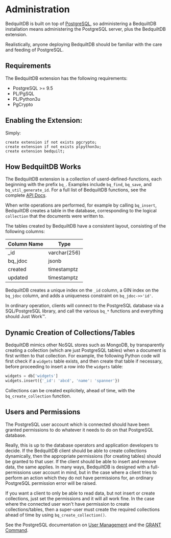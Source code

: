 # Administration

BedquiltDB is built on top of [PostgreSQL](https://postgresql.org), so administering a BedquiltDB installation means administering the PostgreSQL server, plus the BedquiltDB extension.

Realistically, anyone deploying BedquiltDB should be familiar with the care and feeding of PostgreSQL.


## Requirements

The BedquiltDB extension has the following requirements:

- PostgreSQL >= 9.5
- PL/PgSQL
- PL/Python3u
- PgCrypto


## Enabling the Extension:

Simply:

```
create extension if not exists pgcrypto;
create extension if not exists plpython3u;
create extension bedquilt;
```


## How BedquiltDB Works

The BedquiltDB extension is a collection of userd-defined-functions, each beginning with the prefix `bq_`. Examples include `bq_find`, `bq_save`, and `bq_util_generate_id`. For a full list of BedquiltDB functions, see the complete [API Docs](../api_docs.md).

When write operations are performed, for example by calling `bq_insert`, BedquiltDB creates a table in the database, corresponding to the logical `collection` that the documents were written to.

The tables created by BedquiltDB have a consistent layout, consisting of the following columns:


Column Name   | Type
--------------|--------------
\_id          | varchar(256)
bq_jdoc       | jsonb
created       | timestamptz
updated       | timestamptz


BedquiltDB creates a unique index on the `_id` column, a GIN index on the `bq_jdoc` column, and adds a uniqueness constraint on `bq_jdoc->>'id'`.

In ordinary operation, clients will connect to the PostgreSQL database via a SQL/PostgreSQL library, and call the various `bq_*` functions and everything should Just Work™.


## Dynamic Creation of Collections/Tables


BedquiltDB mimics other NoSQL stores such as MongoDB, by transparently creating a collection (which are just PostgreSQL tables) when a document is first written to that collection. For example, the following Python code will first check if a `widgets` table exists, and then create that table if necessary, before proceeding to insert a row into the `widgets` table:

```python
widgets = db['widgets']
widgets.insert({'_id': 'abcd', 'name': 'spanner'})
```

Collections can be created explicitely, ahead of time, with the `bq_create_collection` function.


## Users and Permissions

The PostgreSQL user account which is connected should have been granted permissions to do whatever it needs to do on that PostgreSQL database.

Really, this is up to the database operators and application developers to decide. If the BedquiltDB client should be able to create collections dynamically, then the appropriate permissions (for creating tables) should be granted to that user. If the client should be able to insert and remove data, the same applies. In many ways, BedquiltDB is designed with a full-permissions user account in mind, but in the case where a client tries to perform an action which they do not have permissions for, an ordinary PostgreSQL permission error will be raised.

If you want a client to only be able to read data, but not insert or create collections, just set the permissions and it will all work fine. In the case where the connected user won't have permission to create collections/tables, then a super-user must create the required collections ahead of time by using `bq_create_collection()`.

See the PostgreSQL documentation on [User Management](https://www.postgresql.org/docs/current/static/user-manag.html) and the [GRANT Command](https://www.postgresql.org/docs/current/static/sql-grant.html).
